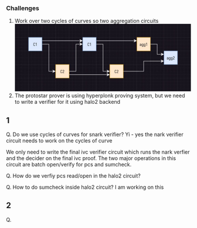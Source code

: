 ### Challenges 
1. Work over two cycles of curves so two aggregation circuits ![Working with cycles](coc.jpg)
2. The protostar prover is using hyperplonk proving system, but we need to write a verifier for it using halo2 backend

## 1 
Q. Do we use cycles of curves for snark verifier?
Yi - yes the nark verifier circuit needs to work on the cycles of curve 

We only need to write the final ivc verifier circuit which runs the nark verfier and the decider on the final ivc proof. 
The two major operations in this circuit are batch open/verify for pcs and sumcheck. 

Q. How do we verfiy pcs read/open in the halo2 circuit?

Q. How to do sumcheck inside halo2 circuit? I am working on this

## 2
Q. 